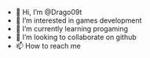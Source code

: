 - 👋 Hi, I’m @Drago09t
- 👀 I’m interested in games development
- 🌱 I’m currently learning progaming
- 💞️ I’m looking to collaborate on github
- 📫 How to reach me 

<!---
Drago09t/Drago09t is a ✨ special ✨ repository because its `README.md` (this file) appears on your GitHub profile.
You can click the Preview link to take a look at your changes.
--->
